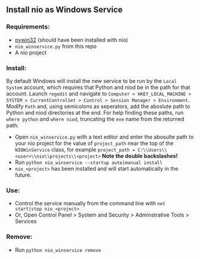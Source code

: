 ## Install nio as Windows Service

### Requirements:
- [pywin32](https://pypi.org/project/pywin32/) (should have been installed with nio)
- `nio_winservice.py` from this repo
- A nio project

### Install:
By default Windows will install the new service to be run by the `Local System` account, which requires that Python and niod be in the path for that account. Launch `regedit` and navigate to `Computer > HKEY_LOCAL_MACHINE > SYSTEM > CurrentControlSet > Control > Session Manager > Environment`. Modify `Path` and, using semicolons as seperators, add the aboslute path to Python and niod directories at the end. For help finding these paths, run `where python` and `where niod`, truncating the `exe` name from the returned path.
- Open `nio_winservice.py` with a text editor and enter the abosulte path to your nio project for the value of `project_path` near the top of the `NIOWinService` class, for example `project_path = C:\\Users\\<user>\\nio\\projects\\<project>` **Note the double backslashes!**
- Run `python nio_winservice --startup auto|manual install`
- `nio_<project>` has been installed and will start automatically in the future.

### Use:
- Control the service manually from the command line with `net start|stop nio_<project>`
- Or, Open Control Panel > System and Security > Adminstrative Tools > Services

### Remove:
- Run `python nio_winservice remove`
